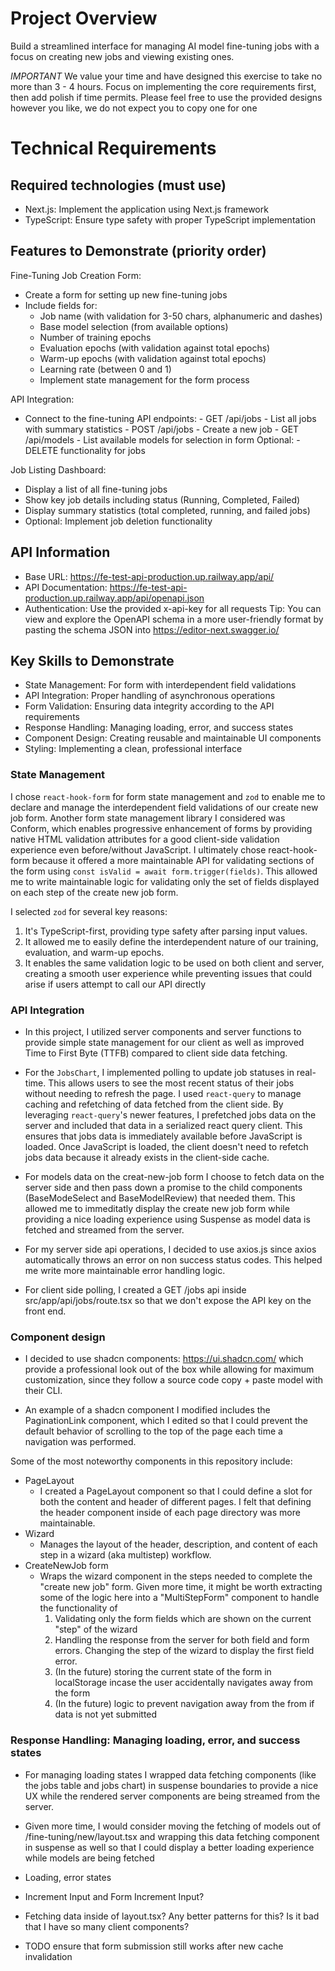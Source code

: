 # Project Overview

Build a streamlined interface for managing AI model fine-tuning jobs with a focus on creating new jobs and viewing existing ones.

_IMPORTANT_
We value your time and have designed this exercise to take no more than 3 - 4 hours. Focus on implementing the core requirements first, then add polish if time permits.
Please feel free to use the provided designs however you like, we do not expect you to copy one for one

# Technical Requirements

## Required technologies (must use)

- Next.js: Implement the application using Next.js framework
- TypeScript: Ensure type safety with proper TypeScript implementation

## Features to Demonstrate (priority order)

Fine-Tuning Job Creation Form:

- Create a form for setting up new fine-tuning jobs
- Include fields for:
  - Job name (with validation for 3-50 chars, alphanumeric and dashes)
  - Base model selection (from available options)
  - Number of training epochs
  - Evaluation epochs (with validation against total epochs)
  - Warm-up epochs (with validation against total epochs)
  - Learning rate (between 0 and 1)
  - Implement state management for the form process

API Integration:

- Connect to the fine-tuning API endpoints: - GET /api/jobs - List all jobs with summary statistics - POST /api/jobs - Create a new job - GET /api/models - List available models for selection in form
  Optional: - DELETE functionality for jobs

Job Listing Dashboard:

- Display a list of all fine-tuning jobs
- Show key job details including status (Running, Completed, Failed)
- Display summary statistics (total completed, running, and failed jobs)
- Optional: Implement job deletion functionality

## API Information

- Base URL: https://fe-test-api-production.up.railway.app/api/
- API Documentation: https://fe-test-api-production.up.railway.app/api/openapi.json
- Authentication: Use the provided x-api-key for all requests
  Tip: You can view and explore the OpenAPI schema in a more user-friendly format by pasting the schema JSON into https://editor-next.swagger.io/

## Key Skills to Demonstrate

- State Management: For form with interdependent field validations
- API Integration: Proper handling of asynchronous operations
- Form Validation: Ensuring data integrity according to the API requirements
- Response Handling: Managing loading, error, and success states
- Component Design: Creating reusable and maintainable UI components
- Styling: Implementing a clean, professional interface

### State Management

I chose `react-hook-form` for form state management and `zod` to enable me to declare and manage the interdependent field validations of our create new job form. Another form state management library I considered was Conform, which enables progressive enhancement of forms by providing native HTML validation attributes for a good client-side validation experience even before/without JavaScript. I ultimately chose react-hook-form because it offered a more maintainable API for validating sections of the form using `const isValid = await form.trigger(fields)`. This allowed me to write maintainable logic for validating only the set of fields displayed on each step of the create new job form.

I selected `zod` for several key reasons:

1. It's TypeScript-first, providing type safety after parsing input values.
2. It allowed me to easily define the interdependent nature of our training, evaluation, and warm-up epochs.
3. It enables the same validation logic to be used on both client and server, creating a smooth user experience while preventing issues that could arise if users attempt to call our API directly

### API Integration

- In this project, I utilized server components and server functions to provide simple state management for our client as well as improved Time to First Byte (TTFB) compared to client side data fetching.

- For the `JobsChart`, I implemented polling to update job statuses in real-time. This allows users to see the most recent status of their jobs without needing to refresh the page. I used `react-query` to manage caching and refetching of data fetched from the client side. By leveraging `react-query`'s newer features, I prefetched jobs data on the server and included that data in a serialized react query client. This ensures that jobs data is immediately available before JavaScript is loaded. Once JavaScript is loaded, the client doesn't need to refetch jobs data because it already exists in the client-side cache.

- For models data on the creat-new-job form I choose to fetch data on the server side and then pass down a promise to the child components (BaseModeSelect and BaseModelReview) that needed them. This allowed me to immeditatly display the create new job form while providing a nice loading experience using Suspense as model data is fetched and streamed from the server.

- For my server side api operations, I decided to use axios.js since axios automatically throws an error on non success status codes. This helped me write more maintainable error handling logic.

- For client side polling, I created a GET /jobs api inside src/app/api/jobs/route.tsx so that we don't expose the API key on the front end.

### Component design

- I decided to use shadcn components: https://ui.shadcn.com/ which provide a professional look out of the box while allowing for maximum customization, since they follow a source code copy + paste model with their CLI.

- An example of a shadcn component I modified includes the PaginationLink component, which I edited so that I could prevent the default behavior of scrolling to the top of the page each time a navigation was performed.

Some of the most noteworthy components in this repository include:

- PageLayout
  - I created a PageLayout component so that I could define a slot for both the content and header of different pages. I felt that defining the header component inside of each page directory was more maintainable.
- Wizard
  - Manages the layout of the header, description, and content of each step in a wizard (aka multistep) workflow.
- CreateNewJob form
  - Wraps the wizard component in the steps needed to complete the "create new job" form. Given more time, it might be worth extracting some of the logic here into a "MultiStepForm" component to handle the functionality of
    1. Validating only the form fields which are shown on the current "step" of the wizard
    2. Handling the response from the server for both field and form errors. Changing the step of the wizard to display the first field error.
    3. (In the future) storing the current state of the form in localStorage incase the user accidentally navigates away from the form
    4. (In the future) logic to prevent navigation away from the from if data is not yet submitted

### Response Handling: Managing loading, error, and success states

- For managing loading states I wrapped data fetching components (like the jobs table and jobs chart) in suspense boundaries to provide a nice UX while the rendered server components are being streamed from the server.

- Given more time, I would consider moving the fetching of models out of /fine-tuning/new/layout.tsx and wrapping this data fetching component in suspense as well so that I could display a better loading experience while models are being fetched

- Loading, error states
- Increment Input and Form Increment Input?
- Fetching data inside of layout.tsx? Any better patterns for this? Is it bad that I have so many client components?
- TODO ensure that form submission still works after new cache invalidation
